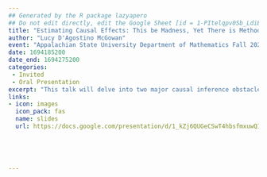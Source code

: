 ```yaml
---
## Generated by the R package lazyapero
## Do not edit directly, edit the Google Sheet [id = 1-PItelqpv0Sb_LdiEDqb8O3D_Roii5nVTL07IRVbRtA]
title: "Estimating Causal Effects: This be Madness, Yet There is Method in It"
author: "Lucy D'Agostino McGowan"
event: "Appalachian State University Department of Mathematics Fall 2023"
date: 1694185200
date_end: 1694275200
categories:
 - Invited
 - Oral Presentation
excerpt: "This talk will delve into two major causal inference obstacles: (1) identifying which variables to account for and (2) assessing the impact of unmeasured variables. The first half of the talk will showcase a Causal Quartet. In the spirit of Anscombe’s Quartet, this is a set of four datasets with identical statistical properties, yet different true causal effects due to differing data generating mechanisms. These simple datasets provide a straightforward example for statisticians to point to when explaining these concepts to collaborators and students. To adjust or not adjust, that is the question; we demonstrate that statistics alone cannot be used to establish which variables to adjust for when estimating causal effects. The second half of the talk will focus on how statistical techniques can be leveraged to address unmeasured confounding. We will examine sensitivity analyses under several scenarios with varying levels of information about potential unmeasured confounders. These techniques will be applied using the tipr R package, which provides tools for conducting sensitivity analyses in a flexible and accessible manner."
links:
- icon: images
  icon_pack: fas
  name: slides
  url: https://docs.google.com/presentation/d/1_kZj6QUGeCSwT4hbsfmxuwQId6KTxuwrHIBjC49ZCcE/edit?usp=sharing





---
```

